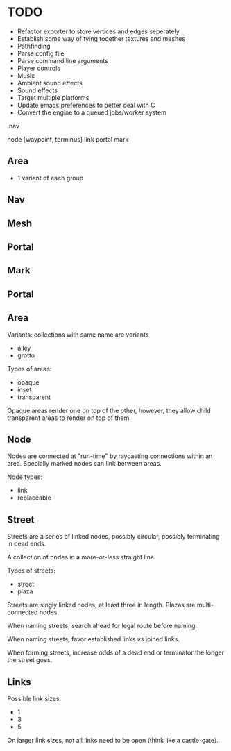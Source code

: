 TODO
====

  - Refactor exporter to store vertices and edges seperately
  - Establish some way of tying  together textures and meshes
  - Pathfinding
  - Parse config file
  - Parse command line arguments
  - Player controls
  - Music
  - Ambient sound effects
  - Sound effects
  - Target multiple platforms
  - Update emacs preferences to better deal with C
  - Convert the engine to a queued jobs/worker system
  
  
.nav

node [waypoint, terminus]
link
portal
mark

Area
----

  - 1 variant of each group
  
Nav
---

Mesh
----

Portal
------

Mark
----

Portal
------



Area
----

Variants:
collections with same name are variants

  - alley
  - grotto


Types of areas:
  - opaque
  - inset
  - transparent

Opaque areas render one on top of the other, however, they allow child transparent areas to render on top of them.

Node
----

Nodes are connected at "run-time" by raycasting connections within an area. Specially marked nodes can link between areas.

Node types:
  - link
  - replaceable
  
Street
------

Streets are a series of linked nodes, possibly circular, possibly terminating in dead ends.

A collection of nodes in a more-or-less straight line.

Types of streets:
  - street
  - plaza

Streets are singly linked nodes, at least three in length. Plazas are multi-connected nodes.

When naming streets, search ahead for legal route before naming.

When naming streets, favor established links vs joined links.

When forming streets, increase odds of a dead end or terminator the longer the street goes.

Links
-----

Possible link sizes:
  - 1
  - 3
  - 5
  
On larger link sizes, not all links need to be open (think like a castle-gate).
